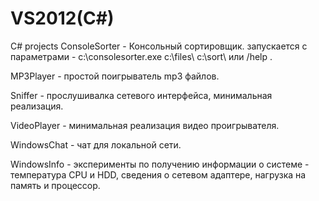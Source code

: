 # VS2012(C#)
C# projects
ConsoleSorter - Консольный сортировщик. запускается с параметрами - с:\consolesorter.exe c:\files\ c:\sort\ или /help .

MP3Player - простой поигрыватель mp3 файлов.

Sniffer - прослушивалка сетевого интерфейса, минимальная реализация.

VideoPlayer - минимальная реализация видео проигрывателя.

WindowsChat - чат для локальной сети.

WindowsInfo - эксперименты по получению информации о системе - температура CPU и HDD, сведения о сетевом адаптере,
нагрузка на память и процессор.

